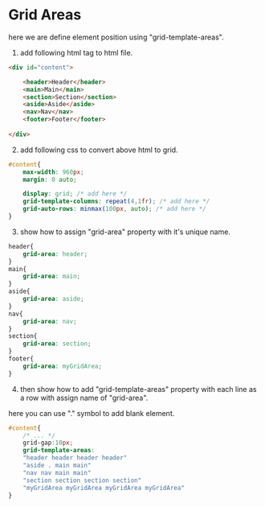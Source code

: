# Grid Areas

here we are define element position using "grid-template-areas".    


1. add following html tag to html file.    

```html
<div id="content">

    <header>Header</header>
    <main>Main</main>
    <section>Section</section>
    <aside>Aside</aside>
    <nav>Nav</nav>
    <footer>Footer</footer>
    
</div>
```    

2. add following css to convert above html to grid.  

```css 
#content{
    max-width: 960px;
    margin: 0 auto;

    display: grid; /* add here */ 
    grid-template-columns: repeat(4,1fr); /* add here */ 
    grid-auto-rows: minmax(100px, auto); /* add here */ 
}
```

3. show how to assign "grid-area" property with it's unique name.    
```css 
header{
    grid-area: header;
}
main{
    grid-area: main;
}
aside{
    grid-area: aside;
}
nav{
    grid-area: nav;
}
section{
    grid-area: section;
}
footer{
    grid-area: myGridArea;
}
```


4. then show how to add "grid-template-areas" property with each line as a row with assign name of "grid-area".   

here you can use "." symbol to add blank element.   

```css
#content{
    /* ... */
    grid-gap:10px;
    grid-template-areas: 
    "header header header header"
    "aside . main main"
    "nav nav main main"
    "section section section section"
    "myGridArea myGridArea myGridArea myGridArea"
}
```
